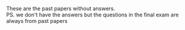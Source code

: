 These are the past papers without answers. \
PS. we don't have the answers but the questions in the final exam are always from past papers
